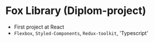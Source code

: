 # Fox Library (Diplom-project)

- First project at React
- `Flexbox`, `Styled-Components`, `Redux-toolkit`, 'Typescript'
